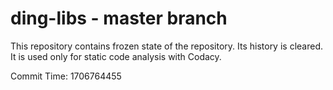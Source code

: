 # ding-libs - master branch

This repository contains frozen state of the repository.
Its history is cleared. It is used only for static code
analysis with Codacy.

Commit Time: 1706764455